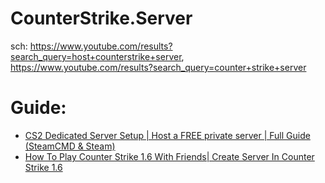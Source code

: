 # CounterStrike.Server
sch: https://www.youtube.com/results?search_query=host+counterstrike+server, https://www.youtube.com/results?search_query=counter+strike+server

# Guide:
- [CS2 Dedicated Server Setup | Host a FREE private server | Full Guide (SteamCMD &amp; Steam)](https://youtu.be/1ZrEn0CiMi4)
- [How To Play Counter Strike 1.6 With Friends| Create Server In Counter Strike 1.6](https://youtu.be/9bono5iK468)
